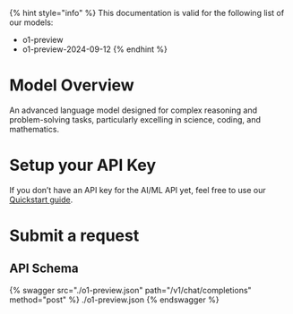 [#references:start]: <> ({ "template": "openapi" })
{% hint style="info" %}
This documentation is valid for the following list of our models:
* o1-preview
* o1-preview-2024-09-12
{% endhint %}

# Model Overview
An advanced language model designed for complex reasoning and problem-solving tasks, particularly excelling in science, coding, and mathematics.

# Setup your API Key
If you don’t have an API key for the AI/ML API yet, feel free to use our [Quickstart guide](https://docs.aimlapi.com/quickstart/setting-up).

# Submit a request
## API Schema
{% swagger src="./o1-preview.json" path="/v1/chat/completions" method="post" %}
./o1-preview.json
{% endswagger %}


[#references:end]: <> ({})